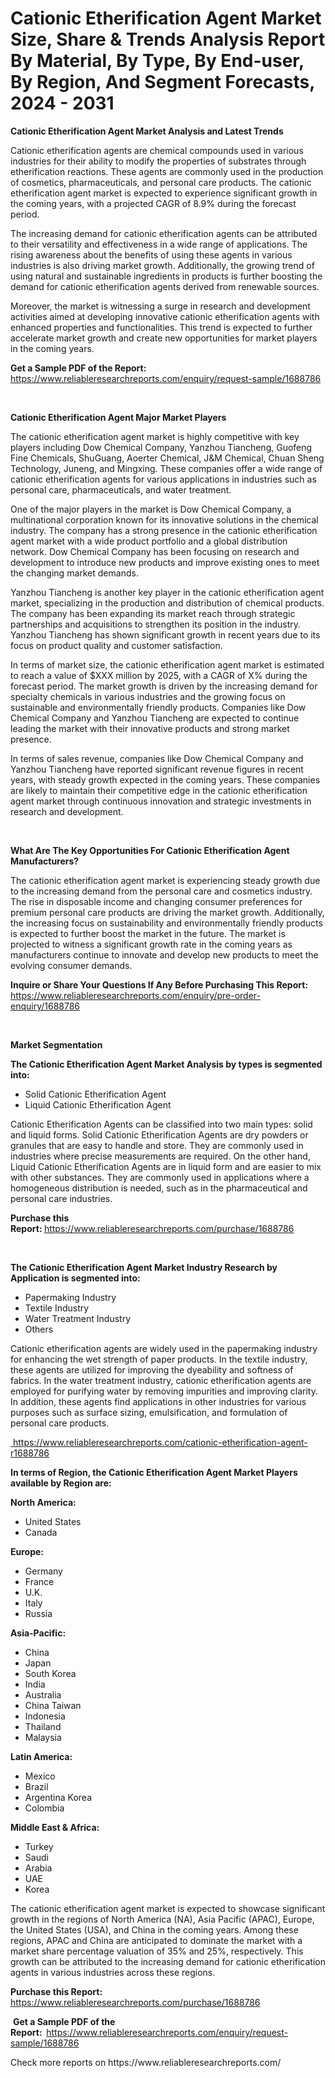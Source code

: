 <p><h1>Cationic Etherification Agent Market Size, Share & Trends Analysis Report By Material, By Type, By End-user, By Region, And Segment Forecasts, 2024 - 2031</h1></p><p><strong>Cationic Etherification Agent Market Analysis and Latest Trends</strong></p>
<p><p>Cationic etherification agents are chemical compounds used in various industries for their ability to modify the properties of substrates through etherification reactions. These agents are commonly used in the production of cosmetics, pharmaceuticals, and personal care products. The cationic etherification agent market is expected to experience significant growth in the coming years, with a projected CAGR of 8.9% during the forecast period.</p><p>The increasing demand for cationic etherification agents can be attributed to their versatility and effectiveness in a wide range of applications. The rising awareness about the benefits of using these agents in various industries is also driving market growth. Additionally, the growing trend of using natural and sustainable ingredients in products is further boosting the demand for cationic etherification agents derived from renewable sources.</p><p>Moreover, the market is witnessing a surge in research and development activities aimed at developing innovative cationic etherification agents with enhanced properties and functionalities. This trend is expected to further accelerate market growth and create new opportunities for market players in the coming years.</p></p>
<p><strong>Get a Sample PDF of the Report:&nbsp;</strong> <a href="https://www.reliableresearchreports.com/enquiry/request-sample/1688786">https://www.reliableresearchreports.com/enquiry/request-sample/1688786</a></p>
<p>&nbsp;</p>
<p><strong>Cationic Etherification Agent Major Market Players</strong></p>
<p><p>The cationic etherification agent market is highly competitive with key players including Dow Chemical Company, Yanzhou Tiancheng, Guofeng Fine Chemicals, ShuGuang, Aoerter Chemical, J&M Chemical, Chuan Sheng Technology, Juneng, and Mingxing. These companies offer a wide range of cationic etherification agents for various applications in industries such as personal care, pharmaceuticals, and water treatment.</p><p>One of the major players in the market is Dow Chemical Company, a multinational corporation known for its innovative solutions in the chemical industry. The company has a strong presence in the cationic etherification agent market with a wide product portfolio and a global distribution network. Dow Chemical Company has been focusing on research and development to introduce new products and improve existing ones to meet the changing market demands.</p><p>Yanzhou Tiancheng is another key player in the cationic etherification agent market, specializing in the production and distribution of chemical products. The company has been expanding its market reach through strategic partnerships and acquisitions to strengthen its position in the industry. Yanzhou Tiancheng has shown significant growth in recent years due to its focus on product quality and customer satisfaction.</p><p>In terms of market size, the cationic etherification agent market is estimated to reach a value of $XXX million by 2025, with a CAGR of X% during the forecast period. The market growth is driven by the increasing demand for specialty chemicals in various industries and the growing focus on sustainable and environmentally friendly products. Companies like Dow Chemical Company and Yanzhou Tiancheng are expected to continue leading the market with their innovative products and strong market presence.</p><p>In terms of sales revenue, companies like Dow Chemical Company and Yanzhou Tiancheng have reported significant revenue figures in recent years, with steady growth expected in the coming years. These companies are likely to maintain their competitive edge in the cationic etherification agent market through continuous innovation and strategic investments in research and development.</p></p>
<p>&nbsp;</p>
<p><strong>What Are The Key Opportunities For Cationic Etherification Agent Manufacturers?</strong></p>
<p><p>The cationic etherification agent market is experiencing steady growth due to the increasing demand from the personal care and cosmetics industry. The rise in disposable income and changing consumer preferences for premium personal care products are driving the market growth. Additionally, the increasing focus on sustainability and environmentally friendly products is expected to further boost the market in the future. The market is projected to witness a significant growth rate in the coming years as manufacturers continue to innovate and develop new products to meet the evolving consumer demands.</p></p>
<p><strong>Inquire or Share Your Questions If Any Before Purchasing This Report:</strong> <a href="https://www.reliableresearchreports.com/enquiry/pre-order-enquiry/1688786">https://www.reliableresearchreports.com/enquiry/pre-order-enquiry/1688786</a></p>
<p>&nbsp;</p>
<p><strong>Market Segmentation</strong></p>
<p><strong>The Cationic Etherification Agent Market Analysis by types is segmented into:</strong></p>
<p><ul><li>Solid Cationic Etherification Agent</li><li>Liquid Cationic Etherification Agent</li></ul></p>
<p><p>Cationic Etherification Agents can be classified into two main types: solid and liquid forms. Solid Cationic Etherification Agents are dry powders or granules that are easy to handle and store. They are commonly used in industries where precise measurements are required. On the other hand, Liquid Cationic Etherification Agents are in liquid form and are easier to mix with other substances. They are commonly used in applications where a homogeneous distribution is needed, such as in the pharmaceutical and personal care industries.</p></p>
<p><strong>Purchase this Report:&nbsp;</strong><a href="https://www.reliableresearchreports.com/purchase/1688786">https://www.reliableresearchreports.com/purchase/1688786</a></p>
<p>&nbsp;</p>
<p><strong>The Cationic Etherification Agent Market Industry Research by Application is segmented into:</strong></p>
<p><ul><li>Papermaking Industry</li><li>Textile Industry</li><li>Water Treatment Industry</li><li>Others</li></ul></p>
<p><p>Cationic etherification agents are widely used in the papermaking industry for enhancing the wet strength of paper products. In the textile industry, these agents are utilized for improving the dyeability and softness of fabrics. In the water treatment industry, cationic etherification agents are employed for purifying water by removing impurities and improving clarity. In addition, these agents find applications in other industries for various purposes such as surface sizing, emulsification, and formulation of personal care products.</p></p>
<p><a href="https://www.reliableresearchreports.com/cationic-etherification-agent-r1688786">&nbsp;https://www.reliableresearchreports.com/cationic-etherification-agent-r1688786</a></p>
<p><strong>In terms of Region, the Cationic Etherification Agent Market Players available by Region are:</strong></p>
<p>
    <p> <strong> North America: </strong>
        <ul>
            <li>United States</li>
            <li>Canada</li>
        </ul>
        </p> 
    <p> <strong> Europe: </strong>
        <ul>
            <li>Germany</li>
            <li>France</li>
            <li>U.K.</li>
            <li>Italy</li>
            <li>Russia</li>
        </ul>
        </p> 
    <p> <strong> Asia-Pacific: </strong>
        <ul>
            <li>China</li>
            <li>Japan</li>
            <li>South Korea</li>
            <li>India</li>
            <li>Australia</li>
            <li>China Taiwan</li>
            <li>Indonesia</li>
            <li>Thailand</li>
            <li>Malaysia</li>
        </ul>
        </p> 
    <p> <strong> Latin America: </strong>
        <ul>
            <li>Mexico</li>
            <li>Brazil</li>
            <li>Argentina Korea</li>
            <li>Colombia</li>
        </ul>
        </p> 
    <p> <strong> Middle East & Africa: </strong>
        <ul>
            <li>Turkey</li>
            <li>Saudi</li>
            <li>Arabia</li>
            <li>UAE</li>
            <li>Korea</li>
        </ul>
    </p>
    </p>
<p><p>The cationic etherification agent market is expected to showcase significant growth in the regions of North America (NA), Asia Pacific (APAC), Europe, the United States (USA), and China in the coming years. Among these regions, APAC and China are anticipated to dominate the market with a market share percentage valuation of 35% and 25%, respectively. This growth can be attributed to the increasing demand for cationic etherification agents in various industries across these regions.</p></p>
<p><strong>Purchase this Report: </strong><a href="https://www.reliableresearchreports.com/purchase/1688786">https://www.reliableresearchreports.com/purchase/1688786</a></p>
<p>&nbsp;<strong>Get a Sample PDF of the Report:&nbsp;&nbsp;</strong><a href="https://www.reliableresearchreports.com/enquiry/request-sample/1688786">https://www.reliableresearchreports.com/enquiry/request-sample/1688786</a></p>
<p><strong></strong></p>
<p>Check more reports on https://www.reliableresearchreports.com/</p>
